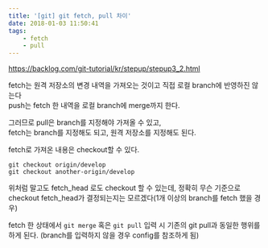 ```yaml
---
title: '[git] git fetch, pull 차이'
date: 2018-01-03 11:50:41
tags:
    - fetch
    - pull
---
```


<https://backlog.com/git-tutorial/kr/stepup/stepup3_2.html>  

fetch는 원격 저장소의 변경 내역을 가져오는 것이고 직접 로컬 branch에 반영하진 않는다  
push는 fetch 한 내역을 로컬 branch에 merge까지 한다.  

그러므로 pull은 branch를 지정해야 가져올 수 있고,  
fetch는 branch를 지정해도 되고, 원격 저장소를 지정해도 된다.  

fetch로 가져온 내용은 checkout할 수 있다.  
```
git checkout origin/develop
git checkout another-origin/develop
```

위처럼 말고도 fetch_head 로도 checkout 할 수 있는데, 정확히 무슨 기준으로 checkout fetch_head가 결정되는지는 모르겠다(1개 이상의 branch를 fetch 했을 경우)  

fetch 한 상태에서 `git merge` 혹은 `git pull` 입력 시 기존의 git pull과 동일한 행위를 하게 된다. 
(branch를 입력하지 않을 경우 config를 참조하게 됨)  

<!-- more -->
